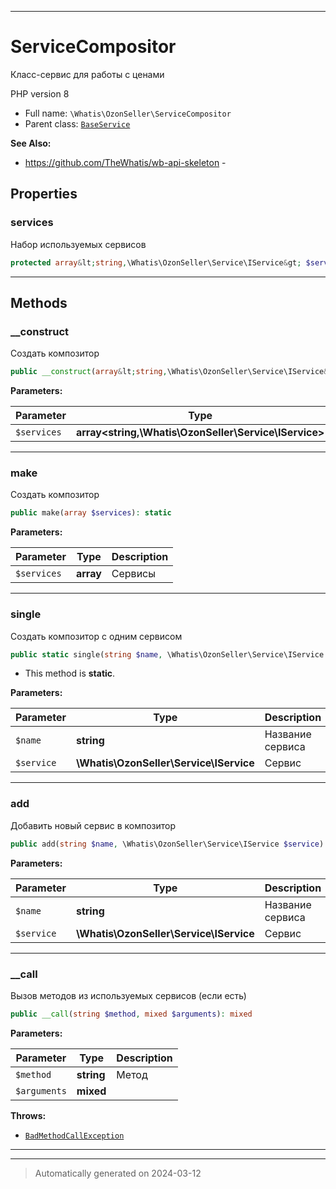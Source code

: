 ***

# ServiceCompositor

Класс-сервис для работы
с ценами

PHP version 8

* Full name: `\Whatis\OzonSeller\ServiceCompositor`
* Parent class: [`BaseService`](./BaseService.md)

**See Also:**

* https://github.com/TheWhatis/wb-api-skeleton - 



## Properties


### services

Набор используемых сервисов

```php
protected array&lt;string,\Whatis\OzonSeller\Service\IService&gt; $services
```






***

## Methods


### __construct

Создать композитор

```php
public __construct(array&lt;string,\Whatis\OzonSeller\Service\IService&gt; $services): mixed
```








**Parameters:**

| Parameter | Type | Description |
|-----------|------|-------------|
| `$services` | **array<string,\Whatis\OzonSeller\Service\IService>** | Сервисы |





***

### make

Создать композитор

```php
public make(array $services): static
```








**Parameters:**

| Parameter | Type | Description |
|-----------|------|-------------|
| `$services` | **array** | Сервисы |





***

### single

Создать композитор с одним сервисом

```php
public static single(string $name, \Whatis\OzonSeller\Service\IService $service): static
```



* This method is **static**.




**Parameters:**

| Parameter | Type | Description |
|-----------|------|-------------|
| `$name` | **string** | Название сервиса |
| `$service` | **\Whatis\OzonSeller\Service\IService** | Сервис |





***

### add

Добавить новый сервис в композитор

```php
public add(string $name, \Whatis\OzonSeller\Service\IService $service): static
```








**Parameters:**

| Parameter | Type | Description |
|-----------|------|-------------|
| `$name` | **string** | Название сервиса |
| `$service` | **\Whatis\OzonSeller\Service\IService** | Сервис |





***

### __call

Вызов методов из используемых
сервисов (если есть)

```php
public __call(string $method, mixed $arguments): mixed
```








**Parameters:**

| Parameter | Type | Description |
|-----------|------|-------------|
| `$method` | **string** | Метод |
| `$arguments` | **mixed** |  |




**Throws:**

- [`BadMethodCallException`](./BadMethodCallException.md)



***


***
> Automatically generated on 2024-03-12
